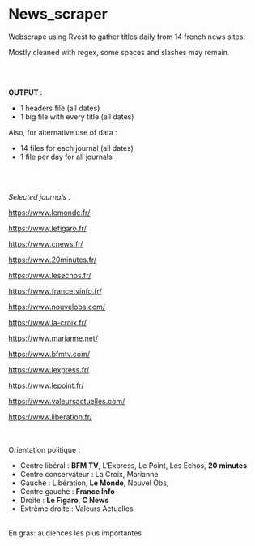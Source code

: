 # News_scraper
Webscrape using Rvest to gather titles daily from 14 french news sites.

Mostly cleaned with regex, some spaces and slashes may remain.

<br><br>

**OUTPUT :** 
- 1 headers file (all dates)
- 1 big file with every title (all dates)

Also, for alternative use of data :
- 14 files for each journal (all dates)
- 1 file per day for all journals

<br><br>

_Selected journals :_

https://www.lemonde.fr/

https://www.lefigaro.fr/

https://www.cnews.fr/

https://www.20minutes.fr/

https://www.lesechos.fr/

https://www.francetvinfo.fr/

https://www.nouvelobs.com/

https://www.la-croix.fr/

https://www.marianne.net/

https://www.bfmtv.com/

https://www.lexpress.fr/

https://www.lepoint.fr/

https://www.valeursactuelles.com/

https://www.liberation.fr/ 

<br><br>
Orientation politique :
- Centre libéral : **BFM TV**, L'Express, Le Point, Les Echos, **20 minutes**
- Centre conservateur : La Croix, Marianne
- Gauche : Libération, **Le Monde**, Nouvel Obs,
- Centre gauche : **France Info**
- Droite : **Le Figaro**, **C News**
- Extrême droite : Valeurs Actuelles

<br>
En gras: audiences les plus importantes
